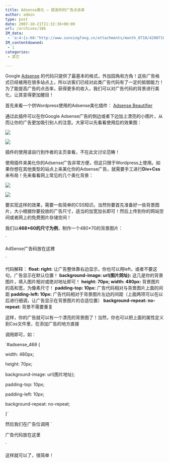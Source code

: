```yaml
---
title: Adsense美化 – 提高你的广告点击率
author: admin
type: post
date: 2007-10-21T21:32:36+00:00
url: /archives/186
IM_data:
 - 'a:4:{s:68:"http://www.sunxingfang.cn/attachments/month_0710/420071021213014.gif";s:68:"http://www.sunxingfang.cn/attachments/month_0710/420071021213014.gif";s:68:"http://www.sunxingfang.cn/attachments/month_0710/c20071021213040.gif";s:68:"http://www.sunxingfang.cn/attachments/month_0710/c20071021213040.gif";s:67:"http://www.sunxingfang.cn/attachments/month_0710/m2007102121316.jpg";s:67:"http://www.sunxingfang.cn/attachments/month_0710/m2007102121316.jpg";s:68:"http://www.sunxingfang.cn/attachments/month_0710/520071021213130.png";s:68:"http://www.sunxingfang.cn/attachments/month_0710/520071021213130.png";}'
IM_contentdowned:
 - 1
categories:
 - 其它

---
```

Google [Adsense](/?tag=Adsense) 的代码只提供了最基本的格式，外加园角和方角！这些广告格式已经被用在很多站点上，所以访客们已经对此类广告代码有了一定的抵御能力！为了能提高广告的点击率，获得更多的收入，我们可以对广告代码的背景进行美化，让其变得更加醒目！

首先来看一个供Wordpress使用的Adsense美化插件： [Adsense Beautifier](http://www.supriyadisw.net/2006/07/adsense-beautifier "adsense-beautifier")

通过此插件可以在你Google Adsense广告的侧边或者下边加上漂亮的小图片，从而让你的广告更加吸引别人的注意。大家可以先看看使用后的效果图：

![](http://www.sunxingfang.cn/attachments/month_0710/420071021213014.gif)

![](http://www.sunxingfang.cn/attachments/month_0710/c20071021213040.gif)

插件的使用请自行到作者的主页查看，不在此文讨论范畴！

使用插件来美化你的Adsense广告非常方便，但这只限于Wordpress上使用。如果你想在其他类型的站点上来美化你的Adsense广告，就需要手工进行**Div+Css**来布局！先来看看网上常见的几个美化背景：

![](http://www.sunxingfang.cn/attachments/month_0710/m2007102121316.jpg)

![](http://www.sunxingfang.cn/attachments/month_0710/520071021213130.png)

要实现这样的效果，需要一些简单的CSS知识。当然你要首先准备好一些背景图片，大小根据你要投放的广告尺寸，适当的加宽加长即可！然后上传到你的网站空间或者网上的免费图片存储空间！

我们以**468*60的尺寸为例**，制作一个480*70的背景图片：

`

AdSense广告码放在这裡

`

代码解释：
**float: right:** 让广告整体靠右边显示，你也可以用left，或者不要这句，广告显示在默认位置！
**background-image: url(图片网址):** 这几是你的背景图片，填入图片相对或绝对地址即可！
**height: 70px; width: 480px:** 背景图片的高和宽，为像素尺寸！
**padding-top: 10px:** 广告代码相对与背景图片上面的间距
**padding-left: 10px:** 广告代码相对于背景图片左边的间距（上面两项可以在以后进行细调，让广告显示在背景图片的合适位置）
**background-repeat: no-repeat:** 背景不需要重复

这样，你的广告就可以有一个漂亮的背景图了！当然，你也可以把上面的属性定义到Css文件里，在添加广告的地方直接

调用即可，如：

`#adsense_468 {

width: 480px;

height: 70px;

background-image: url(图片地址);

padding-top: 10px;

padding-left: 10px;

background-repeat: no-repeat;

}`

然后我们在广告位调用
`

广告代码放在这里

`

这样就可以了，很简单！